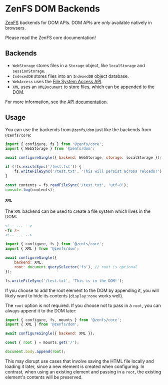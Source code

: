 # ZenFS DOM Backends

[ZenFS](https://github.com/zen-fs/core) backends for DOM APIs. DOM APIs are _only_ available natively in browsers.

Please read the ZenFS core documentation!

## Backends

-   `WebStorage` stores files in a `Storage` object, like `localStorage` and `sessionStorage`.
-   `IndexedDB` stores files into an `IndexedDB` object database.
-   `WebAccess` uses the [File System Access API](https://developer.mozilla.org/Web/API/File_System_API).
-   `XML` uses an `XMLDocument` to store files, which can be appended to the DOM.

For more information, see the [API documentation](https://zen-fs.github.io/dom).

## Usage

You can use the backends from `@zenfs/dom` just like the backends from `@zenfs/core`:

```js
import { configure, fs } from '@zenfs/core';
import { WebStorage } from '@zenfs/dom';

await configureSingle({ backend: WebStorage, storage: localStorage });

if (!fs.existsSync('/test.txt')) {
	fs.writeFileSync('/test.txt', 'This will persist across reloads!');
}

const contents = fs.readFileSync('/test.txt', 'utf-8');
console.log(contents);
```

#### `XML`

The `XML` backend can be used to create a file system which lives in the DOM:

```html
<!-- ... -->
<fs />
<!-- ... -->
```

```js
import { configure, fs } from '@zenfs/core';
import { XML } from '@zenfs/dom';

await configureSingle({
	backend: XML,
	root: document.querySelector('fs'), // root is optional
});

fs.writeFileSync('/test.txt', 'This is in the DOM!');
```

If you choose to add the root element to the DOM by appending it, you will likely want to hide its contents (`display:none` works well).

The `root` option is not required. If you choose not to pass in a `root`, you can always append it to the DOM later:

```js
import { configure, fs, mounts } from '@zenfs/core';
import { XML } from '@zenfs/dom';

await configureSingle({ backend: XML });

const { root } = mounts.get('/');

document.body.append(root);
```

This may disrupt use cases that involve saving the HTML file locally and loading it later, since a new element is created when configuring. In contrast, when using an existing element and passing in a `root`, the existing element's contents will be preserved.

